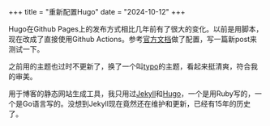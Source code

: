 +++ 
title = "重新配置Hugo"
date = "2024-10-12"
+++

Hugo在Github Pages上的发布方式相比几年前有了很大的变化。以前是用脚本，现在改成了直接使用Github Actions。参考[官方文档](https://gohugo.io/hosting-and-deployment/hosting-on-github/)做了配置，写一篇新post来测试一下。

之前用的主题也过时不更新了，换了一个叫[typo](https://github.com/tomfran/typo)的主题，看起来挺清爽，符合我的审美。

用于博客的静态网站生成工具，我只用过[Jekyll](https://jekyllrb.com/)和[Hugo](https://gohugo.io/)，一个是用Ruby写的，一个是Go语言写的。没想到Jekyll现在竟然还在维护和更新，已经有15年的历史了。
